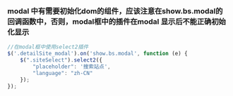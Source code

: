 ### modal 中有需要初始化dom的组件，应该注意在show.bs.modal的回调函数中，否则，modal框中的插件在modal 显示后不能正确初始化显示

```javascript
//在modal框中使用select2插件
$('.detailSite_modal').on('show.bs.modal', function (e) {
    $(".siteSelect").select2({
        "placeholder": '搜索站点',
        "language": "zh-CN"
    });
});
```
